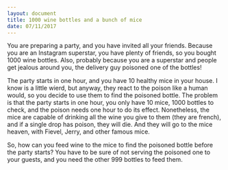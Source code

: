 ```yaml
---
layout: document
title: 1000 wine bottles and a bunch of mice
date: 07/11/2017
---
```


You are preparing a party, and you have invited all your friends. Because you
are an Instagram superstar, you have plenty of friends, so you bought
1000 wine bottles. Also, probably because you are a superstar and people
get jealous around you, the delivery guy poisoned one of the bottles!

The party starts in one hour, and you have 10 healthy mice in your house. I
know is a little wierd, but anyway, they
react to the poison like a human would, so you decide to use them to find
the poisoned bottle. The problem is that the party starts in one hour,
you only have 10 mice, 1000 bottles to check, and the poison needs one
hour to do its effect. Nonetheless, the mice are capable of drinking all the
wine you give to them (they are french), and if a single drop has poison, they
will die. And they will go to the mice heaven, with Fievel, Jerry, and other
famous mice.

So, how can you feed wine to the mice to find the poisoned bottle before the
party starts? You have to be sure of not serving the poisoned one to your
guests, and you need the other 999 bottles to feed them.
